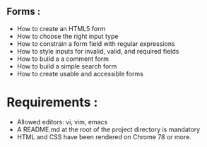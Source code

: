 ## Forms :
-   How to create an HTML5 form
-   How to choose the right input type
-   How to constrain a form field with regular expressions
-   How to style inputs for invalid, valid, and required fields
-   How to build a a comment form
-   How to build a simple search form
-   How to create usable and accessible forms

# Requirements :
-   Allowed editors: vi, vim, emacs
-   A README.md at the root of the project directory is mandatory
-   HTML and CSS have been rendered on Chrome 78 or more.